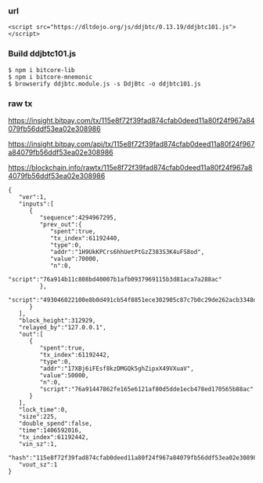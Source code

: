 ### url

```
<script src="https://dltdojo.org/js/ddjbtc/0.13.19/ddjbtc101.js"></script>
```

### Build ddjbtc101.js
```
$ npm i bitcore-lib
$ npm i bitcore-mnemonic
$ browserify ddjbtc.module.js -s DdjBtc -o ddjbtc101.js
```

### raw tx

https://insight.bitpay.com/tx/115e8f72f39fad874cfab0deed11a80f24f967a84079fb56ddf53ea02e308986

https://insight.bitpay.com/api/tx/115e8f72f39fad874cfab0deed11a80f24f967a84079fb56ddf53ea02e308986

https://blockchain.info/rawtx/115e8f72f39fad874cfab0deed11a80f24f967a84079fb56ddf53ea02e308986

```
{
   "ver":1,
   "inputs":[
      {
         "sequence":4294967295,
         "prev_out":{
            "spent":true,
            "tx_index":61192440,
            "type":0,
            "addr":"1H9UkKPCrs6hhUetPtGzZ383S3K4uFS8od",
            "value":70000,
            "n":0,
            "script":"76a914b11c808bd40007b1afb0937969115b3d81aca7a288ac"
         },
         "script":"493046022100e8b0d491cb54f8851ece302905c87c7b0c29de262acb3348d052d3f875960c7102210085a72d6010b693ae4d57fd675eb834cccbe3100a954957c41f584fe6d07d95a7014104aead9eac9aee313e3bd597ae3bf1b76622f4e2bbf06d59ede776ffbfa4784aeeab1c5f2de4a540aa39f7c697a793fd0f51c70bcb68fcaea830ab08a76de02644"
      }
   ],
   "block_height":312929,
   "relayed_by":"127.0.0.1",
   "out":[
      {
         "spent":true,
         "tx_index":61192442,
         "type":0,
         "addr":"17XBj6iFEsf8kzDMGQk5ghZipxX49VXuaV",
         "value":50000,
         "n":0,
         "script":"76a91447862fe165e6121af80d5dde1ecb478ed170565b88ac"
      }
   ],
   "lock_time":0,
   "size":225,
   "double_spend":false,
   "time":1406592016,
   "tx_index":61192442,
   "vin_sz":1,
   "hash":"115e8f72f39fad874cfab0deed11a80f24f967a84079fb56ddf53ea02e308986",
   "vout_sz":1
}

```